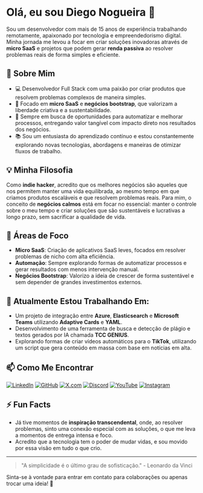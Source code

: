 # Olá, eu sou Diego Nogueira 👋

Sou um desenvolvedor com mais de 15 anos de experiência trabalhando remotamente, apaixonado por tecnologia e empreendedorismo digital. Minha jornada me levou a focar em criar soluções inovadoras através de **micro SaaS** e projetos que podem gerar **renda passiva** ao resolver problemas reais de forma simples e eficiente.

## 🚀 Sobre Mim

- 💻 Desenvolvedor Full Stack com uma paixão por criar produtos que resolvem problemas complexos de maneira simples.
- 🎯 Focado em **micro SaaS** e **negócios bootstrap**, que valorizam a liberdade criativa e a sustentabilidade.
- 🧠 Sempre em busca de oportunidades para automatizar e melhorar processos, entregando valor tangível com impacto direto nos resultados dos negócios.
- 📚 Sou um entusiasta do aprendizado contínuo e estou constantemente explorando novas tecnologias, abordagens e maneiras de otimizar fluxos de trabalho.

## 💡 Minha Filosofia

Como **indie hacker**, acredito que os melhores negócios são aqueles que nos permitem manter uma vida equilibrada, ao mesmo tempo em que criamos produtos escaláveis e que resolvem problemas reais. Para mim, o conceito de **negócios calmos** está em focar no essencial: manter o controle sobre o meu tempo e criar soluções que são sustentáveis e lucrativas a longo prazo, sem sacrificar a qualidade de vida.

## 🎯 Áreas de Foco

- **Micro SaaS**: Criação de aplicativos SaaS leves, focados em resolver problemas de nicho com alta eficiência.
- **Automação**: Sempre explorando formas de automatizar processos e gerar resultados com menos intervenção manual.
- **Negócios Bootstrap**: Valorizo a ideia de crescer de forma sustentável e sem depender de grandes investimentos externos.

## 🌱 Atualmente Estou Trabalhando Em:

- Um projeto de integração entre **Azure**, **Elasticsearch** e **Microsoft Teams** utilizando **Adaptive Cards** e **YAML**.
- Desenvolvimento de uma ferramenta de busca e detecção de plágio e textos gerados por IA chamada **TCC GENIUS**.
- Explorando formas de criar vídeos automáticos para o **TikTok**, utilizando um script que gera conteúdo em massa com base em notícias em alta.

## 📫 Como Me Encontrar

  [![LinkedIn](https://img.shields.io/badge/LinkedIn-0077B5?style=for-the-badge&logo=linkedin&logoColor=white)](https://www.linkedin.com/in/diegonogueirapaula)
  [![GitHub](https://img.shields.io/badge/GitHub-181717?style=for-the-badge&logo=github&logoColor=white)](https://github.com/DiegoNogueiraDev)
  [![X.com](https://img.shields.io/badge/X-000000?style=for-the-badge&logo=x&logoColor=white)](https://x.com/NogueiraDev_)
  [![Discord](https://img.shields.io/badge/Discord-5865F2?style=for-the-badge&logo=discord&logoColor=white)](https://discord.gg/de8kyWNyys)
[![YouTube](https://img.shields.io/badge/YouTube-FF0000?style=for-the-badge&logo=youtube&logoColor=white)](https://www.youtube.com/channel/UCGYyEKQdA3HxYYf4oxpi3vA)
[![Instagram](https://img.shields.io/badge/Instagram-E4405F?style=for-the-badge&logo=instagram&logoColor=white)](https://www.instagram.com/nogueiradev_)
  

## ⚡ Fun Facts

- Já tive momentos de **inspiração transcendental**, onde, ao resolver problemas, sinto uma conexão especial com as soluções, o que me leva a momentos de entrega intensa e foco.
- Acredito que a tecnologia tem o poder de mudar vidas, e sou movido por essa visão em tudo o que crio.

---

> "A simplicidade é o último grau de sofisticação." - Leonardo da Vinci

Sinta-se à vontade para entrar em contato para colaborações ou apenas trocar uma ideia! 🚀
